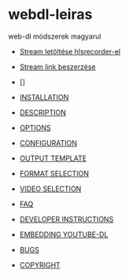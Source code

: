 # webdl-leiras
web-dl módszerek magyarul

- [Stream letöltése hlsrecorder-el](#hls-recorder)
- [Stream link beszerzése](#stream-link-beszerzese)
- []

- [INSTALLATION](#installation)
- [DESCRIPTION](#description)
- [OPTIONS](#options)
- [CONFIGURATION](#configuration)
- [OUTPUT TEMPLATE](#output-template)
- [FORMAT SELECTION](#format-selection)
- [VIDEO SELECTION](#video-selection)
- [FAQ](#faq)
- [DEVELOPER INSTRUCTIONS](#developer-instructions)
- [EMBEDDING YOUTUBE-DL](#embedding-youtube-dl)
- [BUGS](#bugs)
- [COPYRIGHT](#copyright)
